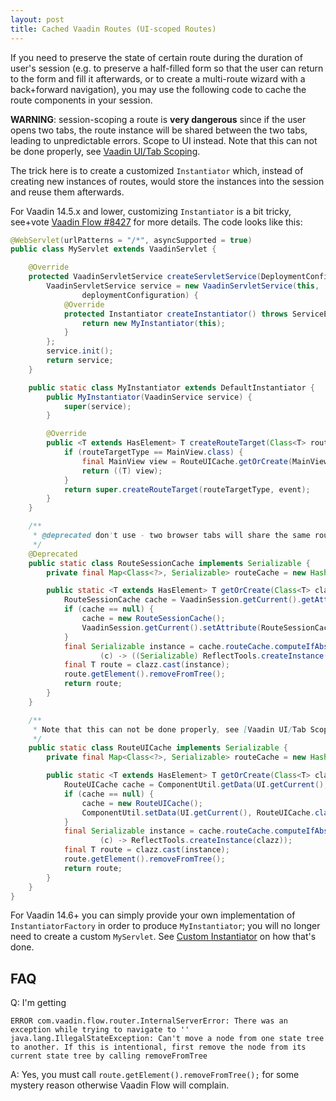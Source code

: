 ```yaml
---
layout: post
title: Cached Vaadin Routes (UI-scoped Routes)
---
```


If you need to preserve the state of certain route during the duration of
user's session (e.g. to preserve a half-filled form so that the user can
return to the form and fill it afterwards, or to create a multi-route wizard with
a back+forward navigation), you may use the following code to cache the route components
in your session.

**WARNING**: session-scoping a route is **very dangerous** since if the user opens two tabs,
the route instance will be shared between the two tabs, leading to unpredictable errors.
Scope to UI instead. Note that this can not be done properly, see [Vaadin UI/Tab Scoping](../vaadin-ui-scope/).

The trick here is to create a customized `Instantiator` which, instead of creating
new instances of routes, would store the instances into the session and reuse them
afterwards.

For Vaadin 14.5.x and lower, customizing `Instantiator` is a bit tricky,
see+vote [Vaadin Flow #8427](https://github.com/vaadin/flow/issues/8427)
for more details. The code looks like this:

```java
@WebServlet(urlPatterns = "/*", asyncSupported = true)
public class MyServlet extends VaadinServlet {

    @Override
    protected VaadinServletService createServletService(DeploymentConfiguration deploymentConfiguration) throws ServiceException {
        VaadinServletService service = new VaadinServletService(this,
                deploymentConfiguration) {
            @Override
            protected Instantiator createInstantiator() throws ServiceException {
                return new MyInstantiator(this);
            }
        };
        service.init();
        return service;
    }

    public static class MyInstantiator extends DefaultInstantiator {
        public MyInstantiator(VaadinService service) {
            super(service);
        }

        @Override
        public <T extends HasElement> T createRouteTarget(Class<T> routeTargetType, NavigationEvent event) {
            if (routeTargetType == MainView.class) {
                final MainView view = RouteUICache.getOrCreate(MainView.class);
                return ((T) view);
            }
            return super.createRouteTarget(routeTargetType, event);
        }
    }

    /**
     * @deprecated don't use - two browser tabs will share the same route component instance, leading to unpredictable errors.
     */
    @Deprecated
    public static class RouteSessionCache implements Serializable {
        private final Map<Class<?>, Serializable> routeCache = new HashMap<>();

        public static <T extends HasElement> T getOrCreate(Class<T> clazz) {
            RouteSessionCache cache = VaadinSession.getCurrent().getAttribute(RouteSessionCache.class);
            if (cache == null) {
                cache = new RouteSessionCache();
                VaadinSession.getCurrent().setAttribute(RouteSessionCache.class, cache);
            }
            final Serializable instance = cache.routeCache.computeIfAbsent(clazz,
                    (c) -> ((Serializable) ReflectTools.createInstance(clazz)));
            final T route = clazz.cast(instance);
            route.getElement().removeFromTree();
            return route;
        }
    }

    /**
     * Note that this can not be done properly, see [Vaadin UI/Tab Scoping](../vaadin-ui-scope/).
     */
    public static class RouteUICache implements Serializable {
        private final Map<Class<?>, Serializable> routeCache = new HashMap<>();

        public static <T extends HasElement> T getOrCreate(Class<T> clazz) {
            RouteUICache cache = ComponentUtil.getData(UI.getCurrent(), RouteUICache.class);
            if (cache == null) {
                cache = new RouteUICache();
                ComponentUtil.setData(UI.getCurrent(), RouteUICache.class, cache);
            }
            final Serializable instance = cache.routeCache.computeIfAbsent(clazz,
                    (c) -> ReflectTools.createInstance(clazz));
            final T route = clazz.cast(instance);
            route.getElement().removeFromTree();
            return route;
        }
    }
}
```

For Vaadin 14.6+ you can simply provide your own implementation of
`InstantiatorFactory` in order to produce `MyInstantiator`; you will no longer need
to create a custom `MyServlet`. See [Custom Instantiator](../vaadin-custom-instantiator/)
on how that's done.

## FAQ

Q: I'm getting
```
ERROR com.vaadin.flow.router.InternalServerError: There was an exception while trying to navigate to ''
java.lang.IllegalStateException: Can't move a node from one state tree to another. If this is intentional, first remove the node from its current state tree by calling removeFromTree
```

A: Yes, you must call `route.getElement().removeFromTree();` for some mystery reason otherwise Vaadin Flow will complain.
